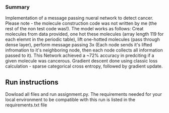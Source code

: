 ### Summary ###

Implementation of a message passing nueral network to detect cancer. Please note - the molecule construction code was not written by me (the rest of the non test code was!). The model works as follows: Creat molecules from data provided, one hot these molecules (array length 119 for each elemnt in the periodic table), lift one-hotted molecules (pass through dense layer), perform message passing 3x (Each node sends it's lifted infromation to it's neighboring node, then each node collects all information passed to it). This Network achieved a ~72% accuracy in predciting if a given molecule was cancerous. Gradient descent done using classic loss calculation - sparse categorical cross entropy, followed by gradient update.

## Run instructions ##
Dowload all files and run assignment.py. The requirements needed for your local environment to be compatible with this run is listed in the requirements.txt file 
